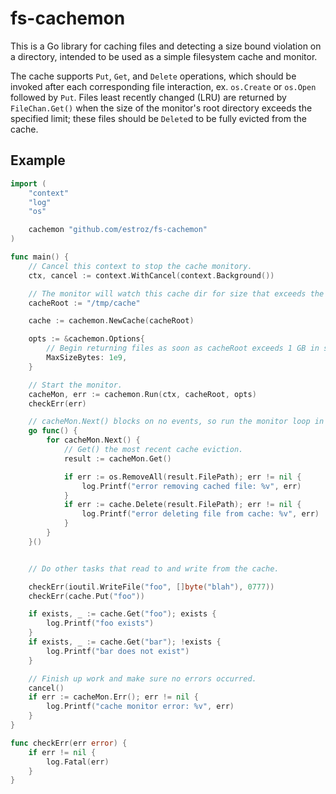 # fs-cachemon

This is a Go library for caching files and detecting a size bound violation on a directory,
intended to be used as a simple filesystem cache and monitor.

The cache supports `Put`, `Get`, and `Delete` operations, which should be invoked
after each corresponding file interaction, ex. `os.Create` or `os.Open` followed by `Put`.
Files least recently changed (LRU) are returned by `FileChan.Get()` when the size of
the monitor's root directory exceeds the specified limit;
these files should be `Delete`d to be fully evicted from the cache.

## Example

```go
import (
	"context"
	"log"
	"os"

	cachemon "github.com/estroz/fs-cachemon"
)

func main() {
	// Cancel this context to stop the cache monitory.
	ctx, cancel := context.WithCancel(context.Background())

	// The monitor will watch this cache dir for size that exceeds the threshold below.
	cacheRoot := "/tmp/cache"

	cache := cachemon.NewCache(cacheRoot)

	opts := &cachemon.Options{
		// Begin returning files as soon as cacheRoot exceeds 1 GB in size.
		MaxSizeBytes: 1e9,
	}

	// Start the monitor.
	cacheMon, err := cachemon.Run(ctx, cacheRoot, opts)
	checkErr(err)

	// cacheMon.Next() blocks on no events, so run the monitor loop in a separate goroutine.
	go func() {
		for cacheMon.Next() {
			// Get() the most recent cache eviction.
			result := cacheMon.Get()

			if err := os.RemoveAll(result.FilePath); err != nil {
				log.Printf("error removing cached file: %v", err)
			}
			if err := cache.Delete(result.FilePath); err != nil {
				log.Printf("error deleting file from cache: %v", err)
			}
		}
	}()


	// Do other tasks that read to and write from the cache.

	checkErr(ioutil.WriteFile("foo", []byte("blah"), 0777))
	checkErr(cache.Put("foo"))

	if exists, _ := cache.Get("foo"); exists {
		log.Printf("foo exists")
	}
	if exists, _ := cache.Get("bar"); !exists {
		log.Printf("bar does not exist")
	}

	// Finish up work and make sure no errors occurred.
	cancel()
	if err := cacheMon.Err(); err != nil {
		log.Printf("cache monitor error: %v", err)
	}
}

func checkErr(err error) {
	if err != nil {
		log.Fatal(err)
	}
}
```
